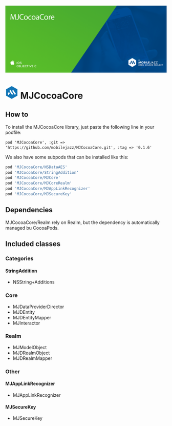![MJCocoaCore](https://raw.githubusercontent.com/mobilejazz/metadata/master/images/banners/mobile-jazz-mjcocoacore.png)

# ![Mobile Jazz Badge](https://raw.githubusercontent.com/mobilejazz/metadata/master/images/icons/mj-40x40.png) MJCocoaCore

## How to 

To install the MJCocoaCore library, just paste the following line in your podfile:
```
pod 'MJCocoaCore', :git => 'https://github.com/mobilejazz/MJCocoaCore.git', :tag => '0.1.6'
```

We also have some subpods that can be installed like this:
```ruby
pod 'MJCocoaCore/NSDataAES'
pod 'MJCocoaCore/StringAddition'
pod 'MJCocoaCore/MJCore'
pod 'MJCocoaCore/MJCoreRealm'
pod 'MJCocoaCore/MJAppLinkRecognizer'
pod 'MJCocoaCore/MJSecureKey'
```

## Dependencies

MJCocoaCore/Realm rely on Realm, but the dependency is automatically managed bu CocoaPods.

## Included classes
### Categories

#### StringAddition

- NSString+Additions

### Core
- MJDataProviderDirector
- MJDEntity
- MJDEntityMapper
- MJInteractor

### Realm
- MJModelObject
- MJDRealmObject
- MJDRealmMapper

### Other
#### MJAppLinkRecognizer
- MJAppLinkRecognizer

#### MJSecureKey

- MJSecureKey

